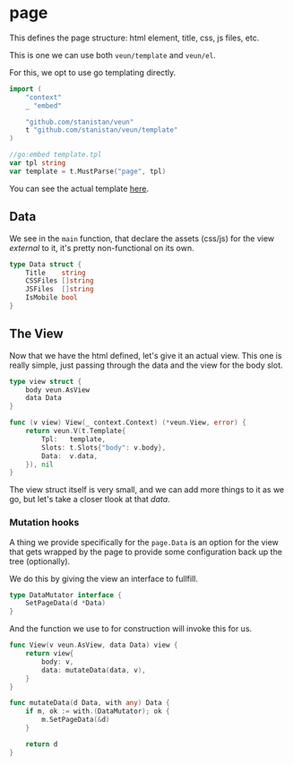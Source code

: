# page

This defines the page structure: html element, title, css, js files, etc.

This is one we can use both `veun/template` and `veun/el`.

For this, we opt to use go templating directly.

```go
import (
	"context"
	_ "embed"

	"github.com/stanistan/veun"
	t "github.com/stanistan/veun/template"
)

//go:embed template.tpl
var tpl string
var template = t.MustParse("page", tpl)
```

You can see the actual template [here][template-link].

## Data

We see in the `main` function, that declare the assets (css/js) for the
view _external_ to it, it's pretty non-functional on its own.

```go
type Data struct {
	Title    string
	CSSFiles []string
	JSFiles  []string
	IsMobile bool
}
```

## The View

Now that we have the html defined, let's give it an actual view. This one
is really simple, just passing through the data and the view for the body
slot.

```go
type view struct {
	body veun.AsView
	data Data
}

func (v view) View(_ context.Context) (*veun.View, error) {
	return veun.V(t.Template{
		Tpl:   template,
		Slots: t.Slots{"body": v.body},
		Data:  v.data,
	}), nil
}
```

The view struct itself is very small, and we can add more things
to it as we go, but let's take a closer tlook at that _data_.

### Mutation hooks

A thing we provide specifically for the `page.Data` is an option for
the view that gets wrapped by the page to provide some configuration
back up the tree (optionally).

We do this by giving the view an interface to fullfill.

```go
type DataMutator interface {
	SetPageData(d *Data)
}
```

And the function we use to for construction will invoke this for us.

```go
func View(v veun.AsView, data Data) view {
	return view{
		body: v,
		data: mutateData(data, v),
	}
}

func mutateData(d Data, with any) Data {
	if m, ok := with.(DataMutator); ok {
		m.SetPageData(&d)
	}

	return d
}
```

[template-link]: https://github.com/stanistan/veun-http-demo/blob/main/internal/view/page/template.tpl
